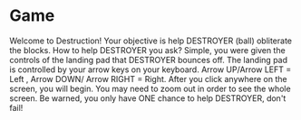 # Game
Welcome to Destruction! Your objective is help DESTROYER (ball) obliterate the blocks. How to help DESTROYER you ask? Simple, you were given the controls of the landing pad that DESTROYER bounces off. The landing pad is controlled by your arrow keys on your keyboard. Arrow UP/Arrow LEFT = Left , Arrow DOWN/ Arrow RIGHT = Right. After you click anywhere on the screen, you will begin. You may need to zoom out in order to see the whole screen. Be warned, you only have ONE chance to help DESTROYER, don't fail!
